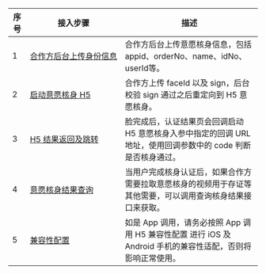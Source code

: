 
| 序号 | 接入步骤 | 描述 |
|---------|---------|---------| 
| 1|  <nobr>[合作方后台上传身份信息](https://cloud.tencent.com/document/product/1007/77305)|   合作方后台上传意愿核身信息，包括 appid、orderNo、name、idNo、userId等。 | 
| 2 | [启动意愿核身 H5](https://cloud.tencent.com/document/product/1007/77306)  | 合作方上传 faceId 以及 sign，后台校验 sign 通过之后重定向到 H5 意愿核身。  | 
| 3|  [H5 结果返回及跳转](https://cloud.tencent.com/document/product/1007/77308) |脸完成后，认证结果页会回调启动 H5 意愿核身入参中指定的回调 URL 地址，使用回调参数中的 code 判断是否核身通过。 | 
 | 4| [意愿核身结果查询](https://cloud.tencent.com/document/product/1007/77309)|  当用户完成核身认证后，如果合作方需要拉取意愿核身的视频用于存证等其他需要，可以调用查询核身结果接口来获取。 |
| 5| <nobr>[兼容性配置](https://cloud.tencent.com/document/product/1007/77304)   | 如是 App 调用，请务必按照 App 调用 H5 兼容性配置 进行 iOS 及 Android 手机的兼容性适配，否则将影响正常使用。  |   
  
  
  
  
